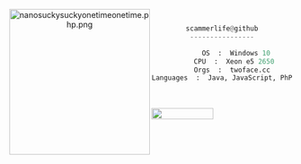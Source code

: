 <center>

<p align="middle">

<img src="https://imgur.com/xva0kra.png" align="left" src="https://i.pinimg.com/originals/96/a0/fc/96a0fce84427fedab035cc02f68332a3.jpg" alt="nanosuckysuckyonetimeonetime.php.png" width="250" height="260">

```py


scammerlife@github
----------------

       OS  :  Windows 10
      CPU  :  Xeon e5 2650
     Orgs  :  twoface.cc
Languages  :  Java, JavaScript, PhP
  
```


<p align="left">
  &nbsp; &nbsp; &nbsp; &nbsp; &nbsp;&nbsp; &nbsp; &nbsp; &nbsp; &nbsp;&nbsp; &nbsp; &nbsp; &nbsp; &nbsp; &nbsp; &nbsp; &nbsp; &nbsp; &nbsp; &nbsp;&nbsp; &nbsp; &nbsp; &nbsp; &nbsp;&nbsp; &nbsp; &nbsp; &nbsp; &nbsp;
	<img src="https://komarev.com/ghpvc/?username=ottersec2015&style=flat-square" width="110" height="20" ><br><br>
</p>
